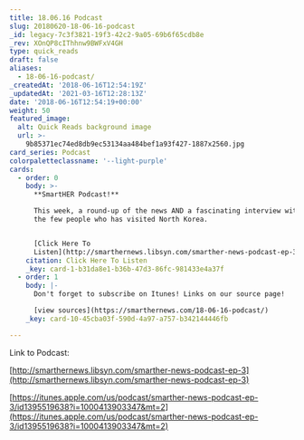 ```yaml
---
title: 18.06.16 Podcast
slug: 20180620-18-06-16-podcast
_id: legacy-7c3f3821-19f3-42c2-9a05-69b6f65cdb8e
_rev: XOnQP8cIThhnw9BWFxV4GH
type: quick_reads
draft: false
aliases:
  - 18-06-16-podcast/
_createdAt: '2018-06-16T12:54:19Z'
_updatedAt: '2021-03-16T12:28:13Z'
date: '2018-06-16T12:54:19+00:00'
weight: 50
featured_image:
  alt: Quick Reads background image
  url: >-
    9b85371ec74ed8db9ec53134aa484bef1a93f427-1887x2560.jpg
card_series: Podcast
colorpaletteclassname: '--light-purple'
cards:
  - order: 0
    body: >-
      **SmartHER Podcast!**  

      This week, a round-up of the news AND a fascinating interview with one of
      the few people who has visited North Korea.


      [Click Here To
      Listen](http://smarthernews.libsyn.com/smarther-news-podcast-ep-3)
    citation: Click Here To Listen
    _key: card-1-b31da8e1-b36b-47d3-86fc-981433e4a37f
  - order: 1
    body: |-
      Don't forget to subscribe on Itunes! Links on our source page!

      [view sources](https://smarthernews.com/18-06-16-podcast/)
    _key: card-10-45cba03f-590d-4a97-a757-b342144446fb

---
```

Link to Podcast:

[http://smarthernews.libsyn.com/smarther-news-podcast-ep-3](http://smarthernews.libsyn.com/smarther-news-podcast-ep-3)

[https://itunes.apple.com/us/podcast/smarther-news-podcast-ep-3/id1395519638?i=1000413903347&mt=2](https://itunes.apple.com/us/podcast/smarther-news-podcast-ep-3/id1395519638?i=1000413903347&mt=2)